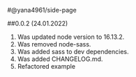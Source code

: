 #@yana4961/side-page

##0.0.2 (24.01.2022)
1) Was updated node version to 16.13.2.
2) Was removed node-sass.
3) Was added sass to dev dependencies.
4) Was added CHANGELOG.md.
5) Refactored example
